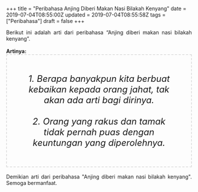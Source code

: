 +++
title = "Peribahasa Anjing Diberi Makan Nasi Bilakah Kenyang"
date = 2019-07-04T08:55:00Z
updated = 2019-07-04T08:55:58Z
tags = ["Peribahasa"]
draft = false
+++

<div dir="ltr" style="text-align: left;" trbidi="on"><div style="text-align: justify;">Berikut ini adalah arti dari peribahasa “Anjing diberi makan nasi bilakah kenyang”.</div><br /><div style="text-align: justify;"><b>Artinya:</b></div><div style="border: 2px dashed #ddd; font-size: 24px; height: auto; margin: 0 auto; padding: 50px; text-align: center; width: auto;"><i>1. Berapa banyakpun kita berbuat kebaikan kepada orang jahat, tak akan ada arti bagi dirinya.<br /><br />2. Orang yang rakus dan tamak tidak pernah puas dengan keuntungan yang diperolehnya.</i></div><div style="text-align: justify;"><br /></div><div style="text-align: justify;">Demikian arti dari peribahasa "Anjing diberi makan nasi bilakah kenyang". Semoga bermanfaat.</div></div>
